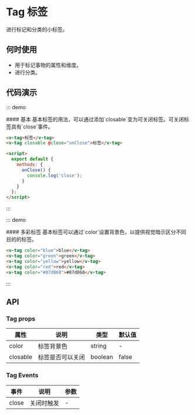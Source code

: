 <script>
  export default {
    methods: {
      onClose() {
        console.log('close');
      }
    }
  }
</script>


# Tag 标签

进行标记和分类的小标签。

## 何时使用

- 用于标记事物的属性和维度。
- 进行分类。

## 代码演示

::: demo
<summary>
  #### 基本
  基本标签的用法，可以通过添加`closable`变为可关闭标签。可关闭标签具有`close`事件。
</summary>

```html
<v-tag>标签</v-tag>
<v-tag closable @close="onClose">标签</v-tag>

<script>
  export default {
    methods: {
      onClose() {
        console.log('close');
      }
    }
  };
</script>
```
:::

::: demo
<summary>
  #### 多彩标签
  基本标签可以通过`color`设置背景色，以提供视觉暗示区分不同目的的标签。
</summary>

```html
<v-tag color="blue">blue</v-tag>
<v-tag color="green">green</v-tag>
<v-tag color="yellow">yellow</v-tag>
<v-tag color="red">red</v-tag>
<v-tag color="#87d068">#87d068</v-tag>
```
:::

## API
### Tag props
| 属性        | 说明           | 类型               | 默认值       |
|------------|----------------|-------------------|-------------|
| color    | 标签背景色 | string | - |
| closable | 标签是否可以关闭 | boolean | false |

### Tag Events
| 事件        | 说明           | 参数        |
|------------|----------------|------------|
| close    | 关闭时触发 | - |